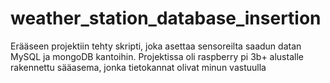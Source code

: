 # weather_station_database_insertion

Erääseen projektiin tehty skripti, joka asettaa sensoreilta saadun datan MySQL ja mongoDB kantoihin. Projektissa oli raspberry pi 3b+ alustalle rakennettu sääasema, jonka tietokannat olivat minun vastuulla
